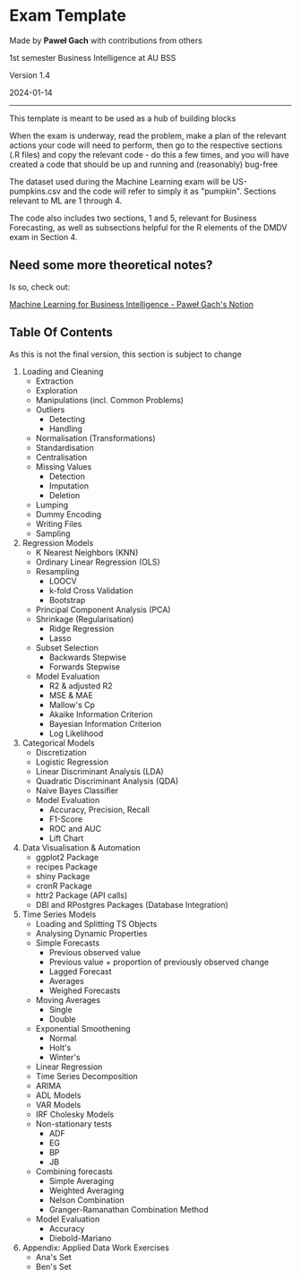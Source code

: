 # Exam Template

Made by **Paweł Gach** with contributions from others

1st semester Business Intelligence at AU BSS

Version 1.4

2024-01-14

------------------------------------------------------------------------

This template is meant to be used as a hub of building blocks

When the exam is underway, read the problem, make a plan of the relevant actions your code will need to perform, then go to the respective sections (.R files) and copy the relevant code - do this a few times, and you will have created a code that should be up and running and (reasonably) bug-free

The dataset used during the Machine Learning exam will be US-pumpkins.csv and the code will refer to simply it as "pumpkin". Sections relevant to ML are 1 through 4.

The code also includes two sections, 1 and 5, relevant for Business Forecasting, as well as subsections helpful for the R elements of the DMDV exam in Section 4.

## Need some more theoretical notes?

Is so, check out:

[Machine Learning for Business Intelligence - Paweł Gach's Notion](https://www.notion.so/pawelgach/Aarhus-Uni-Home-91aeb930754247b098340fbc6616b777?pvs=4)

## Table Of Contents

As this is not the final version, this section is subject to change

1.  Loading and Cleaning
    -   Extraction
    -   Exploration
    -   Manipulations (incl. Common Problems)
    -   Outliers
        -   Detecting
        -   Handling
    -   Normalisation (Transformations)
    -   Standardisation
    -   Centralisation
    -   Missing Values
        -   Detection
        -   Imputation
        -   Deletion
    -   Lumping
    -   Dummy Encoding
    -   Writing Files
    -   Sampling
2.  Regression Models
    -   K Nearest Neighbors (KNN)
    -   Ordinary Linear Regression (OLS)
    -   Resampling
        -   LOOCV
        -   k-fold Cross Validation
        -   Bootstrap
    -   Principal Component Analysis (PCA)
    -   Shrinkage (Regularisation)
        -   Ridge Regression
        -   Lasso
    -   Subset Selection
        -   Backwards Stepwise
        -   Forwards Stepwise
    -   Model Evaluation
        -   R2 & adjusted R2
        -   MSE & MAE
        -   Mallow's Cp
        -   Akaike Information Criterion
        -   Bayesian Information Criterion
        -   Log Likelihood
3.  Categorical Models
    -   Discretization
    -   Logistic Regression
    -   Linear Discriminant Analysis (LDA)
    -   Quadratic Discriminant Analysis (QDA)
    -   Naive Bayes Classifier
    -   Model Evaluation
        -   Accuracy, Precision, Recall
        -   F1-Score
        -   ROC and AUC
        -   Lift Chart
4.  Data Visualisation & Automation
    -   ggplot2 Package
    -   recipes Package
    -   shiny Package
    -   cronR Package
    -   httr2 Package (API calls)
    -   DBI and RPostgres Packages (Database Integration)
5.  Time Series Models
    -   Loading and Splitting TS Objects
    -   Analysing Dynamic Properties
    -   Simple Forecasts
        -   Previous observed value
        -   Previous value + proportion of previously observed change
        -   Lagged Forecast
        -   Averages
        -   Weighed Forecasts
    -   Moving Averages
        -   Single
        -   Double
    -   Exponential Smoothening
        -   Normal
        -   Holt's
        -   Winter's
    -   Linear Regression
    -   Time Series Decomposition
    -   ARIMA
    -   ADL Models
    -   VAR Models
    -   IRF Cholesky Models
    -   Non-stationary tests
        -   ADF
        -   EG
        -   BP
        -   JB
    -   Combining forecasts
        -   Simple Averaging
        -   Weighted Averaging
        -   Nelson Combination
        -   Granger-Ramanathan Combination Method
    -   Model Evaluation
        -   Accuracy
        -   Diebold-Mariano
6.  Appendix: Applied Data Work Exercises
    -   Ana's Set
    -   Ben's Set
